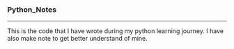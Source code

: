 ### Python_Notes
***
This is the code that I have wrote during my python learning journey. I have also make note to get better understand of mine.
